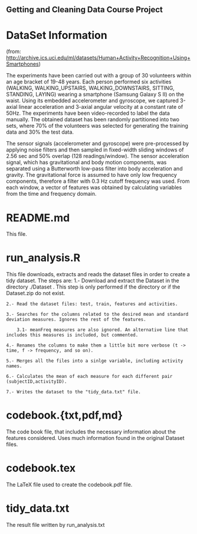 ## Getting and Cleaning Data Course Project

# DataSet Information

(from: http://archive.ics.uci.edu/ml/datasets/Human+Activity+Recognition+Using+Smartphones)

The experiments have been carried out with a group of 30 volunteers within an age bracket of 19-48 years. Each person performed six activities (WALKING, WALKING_UPSTAIRS, WALKING_DOWNSTAIRS, SITTING, STANDING, LAYING) wearing a smartphone (Samsung Galaxy S II) on the waist. Using its embedded accelerometer and gyroscope, we captured 3-axial linear acceleration and 3-axial angular velocity at a constant rate of 50Hz. The experiments have been video-recorded to label the data manually. The obtained dataset has been randomly partitioned into two sets, where 70% of the volunteers was selected for generating the training data and 30% the test data.

The sensor signals (accelerometer and gyroscope) were pre-processed by applying noise filters and then sampled in fixed-width sliding windows of 2.56 sec and 50% overlap (128 readings/window). The sensor acceleration signal, which has gravitational and body motion components, was separated using a Butterworth low-pass filter into body acceleration and gravity. The gravitational force is assumed to have only low frequency components, therefore a filter with 0.3 Hz cutoff frequency was used. From each window, a vector of features was obtained by calculating variables from the time and frequency domain. 

# README.md
This file.

# run_analysis.R
This file downloads, extracts and reads the dataset files in order to create a tidy dataset. The steps are:
    1.- Download and extract the Dataset in the directory ./Dataset . This step is only performed if the directory or if the Dataset.zip  do not exist.

    2.- Read the dataset files: test, train, features and activities.

    3.- Searches for the columns related to the desired mean and standard deviation measures. Ignores the rest of the features.

        3.1- meanFreq measures are also ignored. An alternative line that includes this measures is included, but commented.

    4.- Renames the columns to make them a little bit more verbose (t -> time, f -> frequency, and so on).

    5.- Merges all the files into a sinlge variable, including activity names.

    6.- Calculates the mean of each measure for each different pair (subjectID,activityID).

    7.- Writes the dataset to the "tidy_data.txt" file.


# codebook.{txt,pdf,md}
The code book file, that includes the necessary information about the features considered. Uses much information found in the original Dataset files.

# codebook.tex
The LaTeX file used to create the codebook.pdf file.

# tidy_data.txt
The result file written by run_analysis.txt